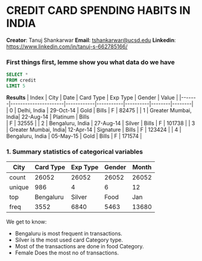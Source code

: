 # CREDIT CARD SPENDING HABITS IN INDIA

**Creator**: Tanuj Shankarwar
**Email**: tshankarwar@ucsd.edu
**Linkedin**: https://www.linkedin.com/in/tanuj-s-662785166/

### First things first, lemme show you what data do we have 

````sql
SELECT *
FROM credit
LIMIT 5
````

**Results**
| Index | City                 | Date       | Card Type | Exp Type | Gender | Value  |
|-------|----------------------|------------|-----------|----------|--------|--------|
| 0     | Delhi, India         | 29-Oct-14  | Gold      | Bills    | F      | 82475  |
| 1     | Greater Mumbai, India| 22-Aug-14  | Platinum  | Bills   
| F      | 32555  |
| 2     | Bengaluru, India     | 27-Aug-14  | Silver    | Bills    | F      | 101738 |
| 3     | Greater Mumbai, India| 12-Apr-14  | Signature | Bills    | F      | 123424 |
| 4     | Bengaluru, India     | 05-May-15  | Gold      | Bills    | F      | 171574 |

### 1. Summary statistics of categorical variables 


| City      | Card Type | Exp Type | Gender | Month |
|-----------|-----------|----------|--------|-------|
| count     | 26052     | 26052    | 26052  | 26052 |
| unique    | 986       | 4        | 6      | 12    |
| top       | Bengaluru | Silver   | Food   | Jan   |
| freq      | 3552      | 6840     | 5463   | 13680 |


We get to know:
- Bengaluru is most frequent in transactions.
- Silver is the most used card Category type.
- Most of the transactions are done in food Category.
- Female Does the most no of transactions.





